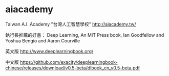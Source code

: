 # aiacademy 
Taiwan A.I. Academy "台灣人工智慧學校" http://aiacademy.tw/

執行長推薦的好書：
Deep Learning, An MIT Press book, Ian Goodfellow and Yoshua Bengio and Aaron Courville

英文版 http://www.deeplearningbook.org/

中文版 https://github.com/exacity/deeplearningbook-chinese/releases/download/v0.5-beta/dlbook_cn_v0.5-beta.pdf
